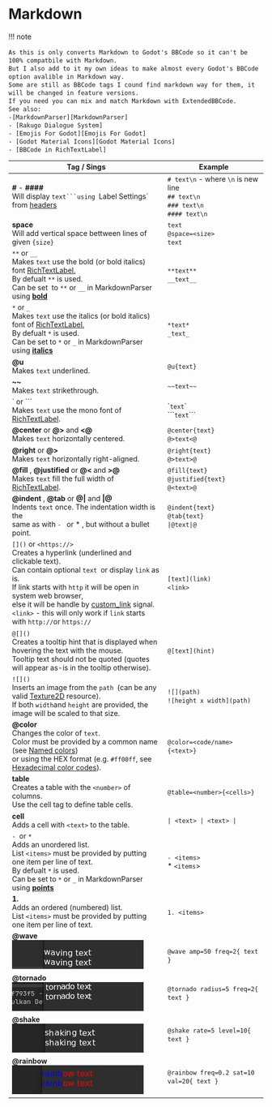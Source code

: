 # Markdown

!!! note

    As this is only converts Markdown to Godot's BBCode so it can't be 100% compatbile with Markdown.
    But I also add to it my own ideas to make almost every Godot's BBCode option avalible in Markdown way.
    Some are still as BBCode tags I cound find markdown way for them, it will be changed in feature versions.
    If you need you can mix and match Markdown with ExtendedBBCode.
    See also:
    -[MarkdownParser][MarkdownParser]
    - [Rakugo Dialogue System]
    - [Emojis For Godot][Emojis For Godot]
    - [Godot Material Icons][Godot Material Icons]
    - [BBCode in RichTextLabel]

| Tag / Sings                                                                                                                                                                                                                                                                                                                                                                                | Example                                                                                             |
| ------------------------------------------------------------------------------------------------------------------------------------------------------------------------------------------------------------------------------------------------------------------------------------------------------------------------------------------------------------------------------------------ | --------------------------------------------------------------------------------------------------- |
| **#** - **####**<br />Will display `text```using `Label Settings` from [headers][headers]                                                                                                                                                                                                                                                                                   | `# text\n` - where `\n` is new line<br />`## text\n`<br />`### text\n`<br />`#### text\n` |
| **space**<br />Will add vertical space bettween lines of given `{size}`                                                                                                                                                                                                                                                                                                            | `text`<br />`@space=<size>`<br />`text`                                                       |
| `**` or `__` <br />Makes `text` use the bold (or bold italics) font [RichTextLabel.][RichTextLabel]<br />By defualt `**` is used.<br />Can be set  to `**` or `__` in MarkdownParser using **[bold](MarkdownParser#bold)**                                                                                                                                                | `**text**`<br />`__text__`                                                                      |
| `*` or `_`<br />Makes `text` use the italics (or bold italics) font of [RichTextLabel.][RichTextLabel]<br />By defualt `*` is used.<br />Can be set to `*` or `_` in MarkdownParser using **[italics](MarkdownParser#italics)**                                                                                                                                            | `*text*`<br />`_text_`                                                                          |
| **@u**<br />Makes `text` underlined.                                                                                                                                                                                                                                                                                                                                               | `@u{text}`                                                                                        |
| **~~**<br />Makes `text` strikethrough.                                                                                                                                                                                                                                                                                                                                            | `~~text~~`                                                                                        |
| \` or \`\`\` <br />Makes `text` use the mono font of [RichTextLabel][RichTextLabel].                                                                                                                                                                                                                                                                                                     | \``text`\`<br />\`\`\``text`\`\`\`                                                              |
| **@center** or **@>** and **<@**<br />Makes `text` horizontally centered.                                                                                                                                                                                                                                                                                             | `@center{text}`<br />`@>text<@`                                                                 |
| **@right** or **@>**<br />Makes `text` horizontally right-aligned.                                                                                                                                                                                                                                                                                                          | `@right{text}`<br />`@>text>@`                                                                  |
| **@fill** , **@justified** or **@<** and **>@**<br />Makes `text` fill the full width of [RichTextLabel][RichTextLabel].                                                                                                                                                                                                                                      | `@fill{text}`<br />`@justified{text}`<br />`@<text>@`                                         |
| **@indent** , **@tab** or **@\|** and **\|@** <br />Indents `text` once. The indentation width is the<br /> same as with `- ` or *  , but without a bullet point.                                                                                                                                                                                           | `@indent{text}`<br />`@tab{text}`<br />`\|@text\|@`                                             |
| `[]()` or `<https://>`<br />Creates a hyperlink (underlined and clickable text).<br />Can contain optional `text `or display `link` as is.<br />If link starts with `http` it will be open in system web browser,<br /> else it will be handle by [custom_link][custom_link] signal.<br />`<link>` - this will only work if `link` starts with `http://`or `https://` | `[text](link)`<br />`<link>`                                                                    |
| `@[]()`<br />Creates a tooltip hint that is displayed when hovering the text with the mouse.<br />Tooltip text should not be quoted (quotes will appear as-is in the tooltip otherwise).                                                                                                                                                                                                 | `@[text](hint)`                                                                                   |
| `![]()`<br />Inserts an image from the ``path ``(can be any valid [Texture2D][Texture2D] resource).<br />If both ``width``and `height` are provided, the image will be scaled to that size.                                                                                                                                                                                            | `![](path)`<br />`![height x width](path)`                                                      |
| **@color** <br />Changes the color of `text`. <br />Color must be provided by a common name (see [Named colors][Named colors])<br />or using the HEX format (e.g. `#ff00ff`, see [Hexadecimal color codes][Hexadecimal color codes]).                                                                                                                                            | `@color=<code/name>{<text>}`                                                                      |
| **table** <br />Creates a table with the `<number>` of columns.<br />Use the cell tag to define table cells.                                                                                                                                                                                                                                                                       | `@table=<number>{<cells>}`                                                                        |
| **cell** <br />Adds a cell with `<text>` to the table.                                                                                                                                                                                                                                                                                                                             | `\| <text> \| <text> \|`                                                                             |
| `- `or `* `<br />Adds an unordered list.<br />List `<items>` must be provided by putting one item per line of text.<br />By defualt `*` is used.<br />Can be set to `*` or `_` in MarkdownParser using **[points](MarkdownParser#points)**                                                                                                                                 | `- <items>`<br />* `<items`>                                                                   |
| **1.**<br />Adds an ordered (numbered) list.<br />List `<items>` must be provided by putting one item per line of text.                                                                                                                                                                                                                                                            | `1. <items>`                                                                                      |
| **@wave**<br />![wave-fx][wave-fx]                                                                                                                                                                                                                                                                                                                                                   | <br />`@wave amp=50 freq=2{ text }`                                                               |
| **@tornado**<br />![tornado-fx][tornado-fx]                                                                                                                                                                                                                                                                                                                                          | `@tornado radius=5 freq=2{ text }`                                                                |
| **@shake**<br />![shake-fx][shake-fx]                                                                                                                                                                                                                                                                                                                                                | `@shake rate=5 level=10{ text }`                                                                  |
| **@rainbow**<br />![rainbow-fx][rainbow-fx]                                                                                                                                                                                                                                                                                                                                          | `@rainbow freq=0.2 sat=10 val=20{ text }`                                                         |

[wave-fx]: assets/wave.gif
[tornado-fx]: assets/tornado.gif
[shake-fx]: assets/shake.gif
[rainbow-fx]: assets/rainbow.gif
[Ordered list types]: https://docs.godotengine.org/en/4.2/tutorials/ui/bbcode_in_richtextlabel.html#doc-bbcode-in-richtextlabel-list-types
[language code]: https://docs.godotengine.org/en/4.2/tutorials/i18n/locales.html#doc-locales
[Image vertical alignment]: https://docs.godotengine.org/en/4.2/tutorials/ui/bbcode_in_richtextlabel.html#doc-bbcode-in-richtextlabel-image-alignment
[Image options]: https://docs.godotengine.org/en/4.2/tutorials/ui/bbcode_in_richtextlabel.html#doc-bbcode-in-richtextlabel-image-options
[Cell options]: https://docs.godotengine.org/en/4.2/tutorials/ui/bbcode_in_richtextlabel.html#doc-bbcode-in-richtextlabel-cell-options
[Hexadecimal color codes]: https://docs.godotengine.org/en/4.2/tutorials/ui/bbcode_in_richtextlabel.html#doc-bbcode-in-richtextlabel-hex-colors
[Named colors]: https://docs.godotengine.org/en/4.2/tutorials/ui/bbcode_in_richtextlabel.html#doc-bbcode-in-richtextlabel-named-colors
[Font options]: https://docs.godotengine.org/en/4.2/tutorials/ui/bbcode_in_richtextlabel.html#doc-bbcode-in-richtextlabel-font-options
[Texture2D]: https://docs.godotengine.org/en/4.2/classes/class_texture2d.html#class-texture2d
[custom_link]: AdvancedTextLabel#custom_link
[Paragraph options]: https://docs.godotengine.org/en/4.2/tutorials/ui/bbcode_in_richtextlabel.html#doc-bbcode-in-richtextlabel-paragraph-options
[RichTextLabel]: https://docs.godotengine.org/en/4.2/tutorials/ui/bbcode_in_richtextlabel.html
[Emojis For Godot]: Emojis.md
[Godot Material Icons]: Icons.md
[MarkdownParser]: MarkdownParser.md
[headers]: ExtendedBBCodeParser#headers
[tornado-fx]: assets/tornado.gif
